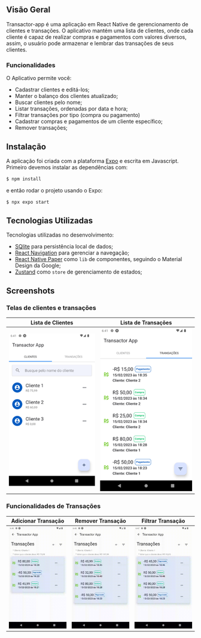 ## Visão Geral

Transactor-app é uma aplicação em React Native de gerencionamento de clientes e transações. O aplicativo mantém uma lista de clientes, onde cada cliente é capaz de realizar compras e pagamentos com valores diversos, assim, o usuário pode armazenar e lembrar das transações de seus clientes.

### Funcionalidades

O Aplicativo permite você:

- Cadastrar clientes e editá-los;
- Manter o balanço dos clientes atualizado;
- Buscar clientes pelo nome;
- Listar transações, ordenadas por data e hora;
- Filtrar transações por tipo (compra ou pagamento)
- Cadastrar compras e pagamentos de um cliente específico;
- Remover transações;

## Instalação

A aplicação foi criada com a plataforma [Expo](https://docs.expo.dev/introduction/expo/) e escrita em Javascript. Primeiro devemos instalar as dependências com:

```sh
$ npm install
```

e então rodar o projeto usando o Expo:

```sh
$ npx expo start
```

## Tecnologias Utilizadas

Tecnologias utilizadas no desenvolvimento:

- [SQlite](https://docs.expo.dev/versions/latest/sdk/sqlite/) para persistência local de dados;
- [React Navigation](https://reactnavigation.org/) para gerenciar a navegação;
- [React Native Paper](https://callstack.github.io/react-native-paper/) como `lib` de componentes, seguindo o Material Design da Google;
- [Zustand](https://github.com/pmndrs/zustand) como `store` de gerenciamento de estados;

## Screenshots

### Telas de clientes e transações

|                                              Lista de Clientes                                              	|                                                Lista de Transações                                                	|
|:-----------------------------------------------------------------------------------------------------------:	|:-----------------------------------------------------------------------------------------------------------------:	|
| ![Consumers List](https://github.com/carlosferreirahd/transactor-app/blob/master/readme/consumers-list.png) 	| ![Transactions List](https://github.com/carlosferreirahd/transactor-app/blob/master/readme/transactions-list.png) 	|

### Funcionalidades de Transações

|                                                Adicionar Transação                                                	|                                                  Remover Transação                                                 	|                                                  Filtrar Transação                                                 	|
|:-----------------------------------------------------------------------------------------------------------------:	|:------------------------------------------------------------------------------------------------------------------:	|:------------------------------------------------------------------------------------------------------------------:	|
| ![Adicionar Transação](https://github.com/carlosferreirahd/transactor-app/blob/master/readme/add-transaction.gif) 	| ![Remover Transação](https://github.com/carlosferreirahd/transactor-app/blob/master/readme/delete-transaction.gif) 	| ![Filtrar Transação](https://github.com/carlosferreirahd/transactor-app/blob/master/readme/filter-transaction.gif) 	|

